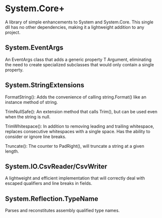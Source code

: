 System.Core+
==============
A library of simple enhancements to System and System.Core. This single dll has no other dependencies, making it a lightweight addition to any project.

System.EventArgs<T>
--------------
An EventArgs class that adds a generic property T Argument, eliminating the need to create specialized subclasses that would only contain a single property.

System.StringExtensions
--------------
FormatString(): Adds the convenience of calling string.Format() like an instance method of string.

TrimNullSafe(): An extension method that calls Trim(), but can be used even when the string is null.

TrimWhitespace(): In addition to removing leading and trailing whitespace, replaces consecutive whitespaces with a single space. Has the ability to consider or ignore line breaks.

Truncate(): The counter to PadRight(), will truncate a string at a given length.

System.IO.CsvReader/CsvWriter
--------------
A lightweight and efficient implementation that will correctly deal with escaped qualifiers and line breaks in fields.

System.Reflection.TypeName
--------------
Parses and reconstitutes assembly qualified type names.



